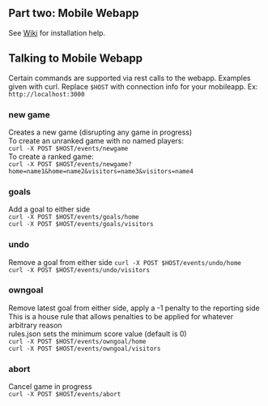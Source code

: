 ## Part two: Mobile Webapp ##

See [Wiki](https://github.com/sinnerschrader/digitalfoosball/wiki/Installation-Instructions:-Part-2:-Mobile-Webapp) for installation help.

## Talking to Mobile Webapp ##
Certain commands are supported via rest calls to the webapp. Examples given with curl. Replace `$HOST` with connection info for your mobileapp. Ex: `http://localhost:3000`
### new game ###
Creates a new game (disrupting any game in progress)  
To create an unranked game with no named players:  
`curl -X POST $HOST/events/newgame`  
To create a ranked game:  
`curl -X POST $HOST/events/newgame?home=name1&home=name2&visitors=name3&visitors=name4`  
### goals ###
Add a goal to either side  
`curl -X POST $HOST/events/goals/home`  
`curl -X POST $HOST/events/goals/visitors`  
### undo ###
Remove a goal from either side
`curl -X POST $HOST/events/undo/home`  
`curl -X POST $HOST/events/undo/visitors`  
### owngoal ###
Remove latest goal from either side, apply a -1 penalty to the reporting side  
This is a house rule that allows penalties to be applied for whatever arbitrary reason  
rules.json sets the minimum score value (default is 0)  
`curl -X POST $HOST/events/owngoal/home`  
`curl -X POST $HOST/events/owngoal/visitors`  
### abort ###
Cancel game in progress  
`curl -X POST $HOST/events/abort`  
